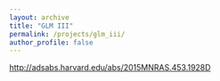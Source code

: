 ```yaml
---
layout: archive
title: "GLM III"
permalink: /projects/glm_iii/
author_profile: false
---
```


http://adsabs.harvard.edu/abs/2015MNRAS.453.1928D
